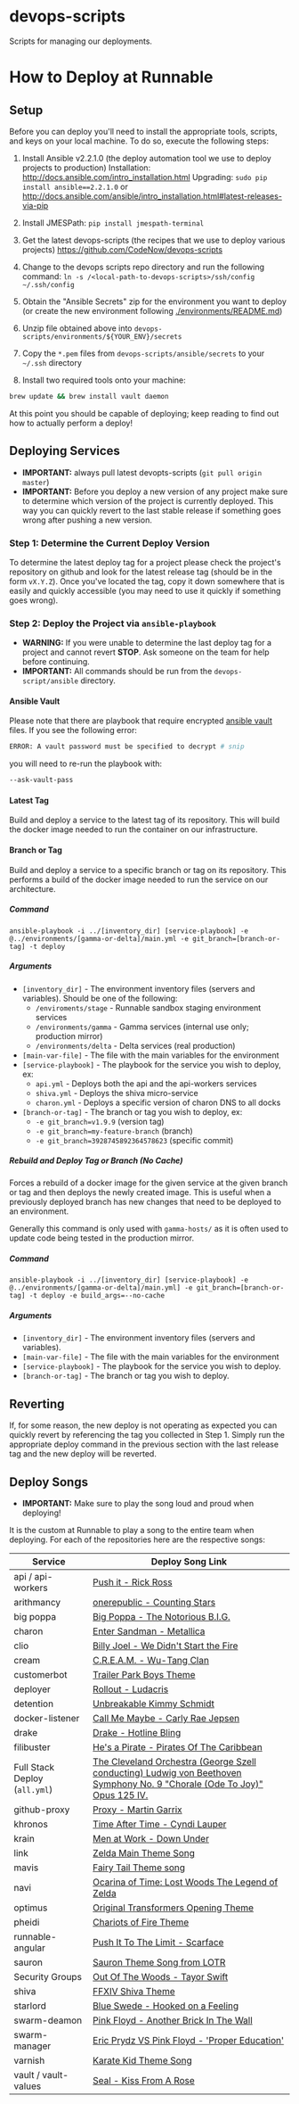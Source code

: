 devops-scripts
==============

Scripts for managing our deployments.

# How to Deploy at Runnable
## Setup

Before you can deploy you'll need to install the appropriate tools, scripts, and keys on your local machine.
To do so, execute the following steps:

1. Install Ansible v2.2.1.0 (the deploy automation tool we use to deploy projects to production)
Installation: http://docs.ansible.com/intro_installation.html
Upgrading: `sudo pip install ansible==2.2.1.0` or http://docs.ansible.com/ansible/intro_installation.html#latest-releases-via-pip

2. Install JMESPath: 
`pip install jmespath-terminal`

3. Get the latest devops-scripts (the recipes that we use to deploy various projects)
https://github.com/CodeNow/devops-scripts

4. Change to the devops scripts repo directory and run the following command:
`ln -s /<local-path-to-devops-scripts>/ssh/config ~/.ssh/config`

5. Obtain the "Ansible Secrets" zip for the environment you want to deploy (or create the new environment following [./environments/README.md](./environments/README.md))

6. Unzip file obtained above into `devops-scripts/environments/${YOUR_ENV}/secrets`

7. Copy the `*.pem` files from `devops-scripts/ansible/secrets` to your `~/.ssh` directory

8. Install two required tools onto your machine:
```bash
brew update && brew install vault daemon
```

At this point you should be capable of deploying; keep reading to find out how to actually perform a deploy!

## Deploying Services
- **IMPORTANT:** always pull latest devopts-scripts (`git pull origin master`)
- **IMPORTANT:** Before you deploy a new version of any project make sure to determine which version of the project is currently deployed. This way you can quickly revert to the last stable release if something goes wrong after pushing a new version.

### Step 1: Determine the Current Deploy Version
To determine the latest deploy tag for a project please check the project's repository on
github and look for the latest release tag (should be in the form `vX.Y.Z`). Once you've located the tag,
copy it down somewhere that is easily and quickly accessible (you may need to use it quickly if something goes wrong).

### Step 2: Deploy the Project via `ansible-playbook`

- **WARNING:** If you were unable to determine the last deploy tag for a project and cannot revert **STOP**.
  Ask someone on the team for help before continuing.
- **IMPORTANT:** All commands should be run from the `devops-script/ansible` directory.

#### Ansible Vault

Please note that there are playbook that require encrypted [ansible vault](http://docs.ansible.com/ansible/playbooks_vault.html) files. If you see the following error:

```bash
ERROR: A vault password must be specified to decrypt # snip
```

you will need to re-run the playbook with:

```bash
--ask-vault-pass
```

#### Latest Tag
Build and deploy a service to the latest tag of its repository. This will build
the docker image needed to run the container on our infrastructure.

#### Branch or Tag
Build and deploy a service to a specific branch or tag on its repository. This performs a build
of the docker image needed to run the service on our architecture.

##### Command
```
ansible-playbook -i ../[inventory_dir] [service-playbook] -e @../environments/[gamma-or-delta]/main.yml -e git_branch=[branch-or-tag] -t deploy
```

##### Arguments
- `[inventory_dir]` - The environment inventory files (servers and variables). Should be one of the following:
  - `/enviroments/stage` - Runnable sandbox staging environment services
  - `/environments/gamma` - Gamma services (internal use only; production mirror)
  - `/environments/delta` - Delta services (real production)
- `[main-var-file]` - The file with the main variables for the environment
- `[service-playbook]` - The playbook for the service you wish to deploy, ex:
  - `api.yml` - Deploys both the api and the api-workers services
  - `shiva.yml` - Deploys the shiva micro-service
  - `charon.yml` - Deploys a specific version of charon DNS to all docks
- `[branch-or-tag]` - The branch or tag you wish to deploy, ex:
  - `-e git_branch=v1.9.9` (version tag)
  - `-e git_branch=my-feature-branch` (branch)
  - `-e git_branch=3928745892364578623` (specific commit)

##### Rebuild and Deploy Tag or Branch (No Cache)
Forces a rebuild of a docker image for the given service at the given branch or tag and then deploys the
newly created image. This is useful when a previously deployed branch has new changes that need to
be deployed to an environment.

Generally this command is only used with `gamma-hosts/` as it is often used to update code
being tested in the production mirror.

##### Command
```
ansible-playbook -i ../[inventory_dir] [service-playbook] -e @../environments/[gamma-or-delta]/main.yml] -e git_branch=[branch-or-tag] -t deploy -e build_args=--no-cache
```

##### Arguments
- `[inventory_dir]` - The environment inventory files (servers and variables).
- `[main-var-file]` - The file with the main variables for the environment
- `[service-playbook]` - The playbook for the service you wish to deploy.
- `[branch-or-tag]` - The branch or tag you wish to deploy.

## Reverting
If, for some reason, the new deploy is not operating as expected you can quickly revert by referencing the tag you collected in Step 1.
Simply run the appropriate deploy command in the previous section with the last release tag and the new deploy will be reverted.

## Deploy Songs

- **IMPORTANT:** Make sure to play the song loud and proud when deploying!

It is the custom at Runnable to play a song to the entire team when deploying. For each of the repositories here are the respective songs:

| Service | Deploy Song Link |
| ------- | ---------------- |
| api / api-workers | [Push it - Rick Ross](https://www.youtube.com/watch?v=qk2jeE1LOn8) |
| arithmancy | [onerepublic - Counting Stars](https://www.youtube.com/watch?v=hT_nvWreIhg) |
| big poppa | [Big Poppa - The Notorious B.I.G.](https://www.youtube.com/watch?v=phaJXp_zMYM) |
| charon | [Enter Sandman - Metallica](https://www.youtube.com/watch?v=CD-E-LDc384) |
| clio | [Billy Joel - We Didn't Start the Fire](https://www.youtube.com/watch?v=eFTLKWw542g) |
| cream | [C.R.E.A.M. - Wu-Tang Clan](https://www.youtube.com/watch?v=PBwAxmrE194) |
| customerbot | [Trailer Park Boys Theme](https://www.youtube.com/watch?v=dI6Drn3OA70) |
| deployer | [Rollout - Ludacris](https://www.youtube.com/watch?v=t21DFnu00Dc) |
| detention | [Unbreakable Kimmy Schmidt](https://youtu.be/CV9xF8CjhJk?t=21s) |
| docker-listener | [Call Me Maybe - Carly Rae Jepsen](https://www.youtube.com/watch?v=fWNaR-rxAic) |
| drake | [Drake - Hotline Bling](https://www.youtube.com/watch?v=uxpDa-c-4Mc)
| filibuster | [He's a Pirate - Pirates Of The Caribbean](https://www.youtube.com/watch?v=yRh-dzrI4Z4) |
| Full Stack Deploy (`all.yml`) | [The Cleveland Orchestra (George Szell conducting) Ludwig von Beethoven Symphony No. 9 "Chorale (Ode To Joy)" Opus 125 IV.](https://www.youtube.com/watch?v=4g5770gaais) |
| github-proxy | [Proxy - Martin Garrix](https://www.youtube.com/watch?v=NWB6-PJw4Mk) |
| khronos | [Time After Time - Cyndi Lauper](https://www.youtube.com/watch?v=VdQY7BusJNU) |
| krain | [Men at Work - Down Under](https://www.youtube.com/watch?v=XfR9iY5y94s) |
| link | [Zelda Main Theme Song](https://www.youtube.com/watch?v=cGufy1PAeTU) |
| mavis | [Fairy Tail Theme song](https://www.youtube.com/watch?v=R4UFCTMrV-o) |
| navi | [Ocarina of Time: Lost Woods The Legend of Zelda](https://www.youtube.com/watch?v=iOGpdGEEcJM) |
| optimus | [Original Transformers Opening Theme](https://www.youtube.com/watch?v=nLS2N9mHWaw) |
| pheidi | [Chariots of Fire Theme](https://www.youtube.com/watch?v=CSav51fVlKU) |
| runnable-angular | [Push It To The Limit - Scarface](https://www.youtube.com/watch?v=9D-QD_HIfjA) |
| sauron | [Sauron Theme Song from LOTR](https://www.youtube.com/watch?v=V_rk9VBrXMY) |
| Security Groups | [Out Of The Woods - Tayor Swift](https://www.youtube.com/watch?v=JLf9q36UsBk)
| shiva | [FFXIV Shiva Theme](https://www.youtube.com/watch?v=noJiH8HLZw4) |
| starlord | [Blue Swede - Hooked on a Feeling](https://www.youtube.com/watch?v=NrI-UBIB8Jk) |
| swarm-deamon | [Pink Floyd - Another Brick In The Wall](https://www.youtube.com/watch?v=5IpYOF4Hi6Q) |
| swarm-manager | [Eric Prydz VS Pink Floyd - 'Proper Education'](https://www.youtube.com/watch?v=IttkDYE33aU) |
| varnish | [Karate Kid Theme Song](https://www.youtube.com/watch?v=VIYqtkdMxQg) |
| vault / vault-values | [Seal - Kiss From A Rose](https://www.youtube.com/watch?v=zP3so2hY4CM) |
